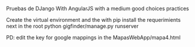 Pruebas de DJango With AngularJS with a medium good choices practices

Create the virtual environment
and the with pip install the requerimients
next in the root python gigfinder/manage.py runserver

PD: edit the key for google mappings in the MapasWebApp/mapa4.html
